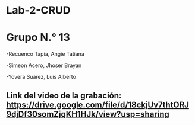 # Lab-2-CRUD
# Grupo N.° 13
-Recuenco Tapia, Angie Tatiana

-Simeon Acero, Jhoser Brayan

-Yovera Suárez, Luis Alberto
 
## Link del video de la grabación: https://drive.google.com/file/d/18ckjUv7thtORJ9djDf30somZjqKH1HJk/view?usp=sharing
